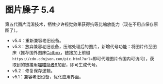 # 图片臊子 5.4

第五代图片混淆技术，牺牲少许视觉效果获得抗等比缩放能力（现在不用点保存原图了）。

- v5.4：重新兼容老旧设备。
- v5.3：放弃兼容老旧设备，压缩处理后的图片，新增代号功能：将图片传至图床（推荐国外图床[Catbox](https://catbox.moe)，链接加上前缀`https://cdn.cdnjson.com/pic.html?url=`即可代理图片令国内可访问），获取到的链接用[喵喵隐者9](https://yinzhe9.netlify.app)加密，即可生成代号。
- v5.2：修复保存逻辑。
- v5.1：兼容老旧设备，优化应用界面。
